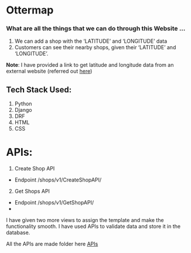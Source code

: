 # Ottermap
### What are all the things that we can do through this Website …
1. We can add a shop with the ‘LATITUDE’ and ‘LONGITUDE’ data
2. Customers can see their nearby shops, given their ‘LATITUDE’ and ‘LONGITUDE’.

**Note**: I have provided a link to get latitude and longitude data from an external website (referred out [here](https://www.latlong.net/))
## Tech Stack Used:
1.	Python
2.	Django
3.	DRF
4.	HTML
5.	CSS
   
# APIs:
1.	Create Shop API
   -	Endpoint /shops/v1/CreateShopAPI/
2.	Get Shops API
   -	Endpoint /shops/v1/GetShopAPI/
   -	
I have given two more views to assign the template and make the functionality smooth. I have used APIs to validate data and store it in the database.

All the APIs are made folder here [APIs](https://www.postman.com/dyord2/workspace/ottermap/collection/32082835-dcf7d68a-78c0-4f77-8dbc-c729deaac2a1?action=share&creator=32082835)
